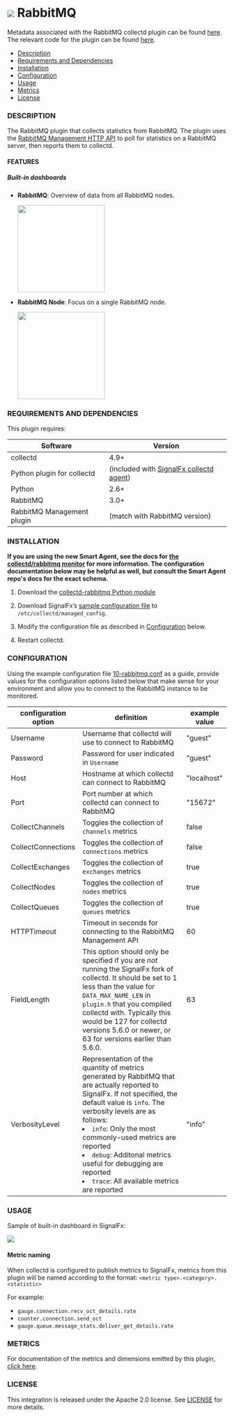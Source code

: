 # ![](https://github.com/signalfx/integrations/blob/master/collectd-rabbitmq/img/integrations_rabbitmq.png) RabbitMQ

Metadata associated with the RabbitMQ collectd plugin can be found <a target="_blank" href="https://github.com/signalfx/integrations/tree/release/collectd-rabbitmq">here</a>. The relevant code for the plugin can be found <a target="_blank" href="https://github.com/signalfx/collectd-rabbitmq">here</a>.

- [Description](#description)
- [Requirements and Dependencies](#requirements-and-dependencies)
- [Installation](#installation)
- [Configuration](#configuration)
- [Usage](#usage)
- [Metrics](#metrics)
- [License](#license)

### DESCRIPTION

The RabbitMQ plugin that collects statistics from RabbitMQ. The plugin uses the <a target="_blank" href="https://www.rabbitmq.com/management.html">RabbitMQ Management HTTP API</a> to poll for statistics on a RabbitMQ server, then reports them to collectd.

#### FEATURES

##### Built-in dashboards

- **RabbitMQ**: Overview of data from all RabbitMQ nodes.

  [<img src='./img/dashboard_rabbitmq.png' width=200px>](./img/dashboard_rabbitmq.png)

- **RabbitMQ Node**: Focus on a single RabbitMQ node.

  [<img src='./img/dashboard_rabbitmq_node.png' width=200px>](./img/dashboard_rabbitmq_node.png)

### REQUIREMENTS AND DEPENDENCIES

This plugin requires:

| Software          | Version        |
|-------------------|----------------|
| collectd | 4.9+ |
| Python plugin for collectd | (included with [SignalFx collectd agent](https://github.com/signalfx/integrations/tree/master/collectd)[](sfx_link:sfxcollectd)) |
| Python |  2.6+  |
| RabbitMQ | 3.0+ |
| RabbitMQ Management plugin | (match with RabbitMQ version)|

### INSTALLATION

**If you are using the new Smart Agent, see the docs for [the collectd/rabbitmq
monitor](https://github.com/signalfx/signalfx-agent/tree/master/docs/monitors/collectd-rabbitmq.md)
for more information.  The configuration documentation below may be helpful as
well, but consult the Smart Agent repo's docs for the exact schema.**


1. Download the <a target="_blank" href="https://github.com/signalfx/collectd-rabbitmq/">collectd-rabbitmq Python module</a>

2. Download SignalFx’s <a target="_blank" href="https://github.com/signalfx/integrations/blob/master/collectd-rabbitmq/10-rabbitmq.conf">sample configuration file</a> to `/etc/collectd/managed_config`.

3. Modify the configuration file as described in [Configuration](#configuration) below.

4. Restart collectd.

### CONFIGURATION

Using the example configuration file <a target="_blank" href="https://github.com/signalfx/integrations/tree/master/collectd-rabbitmq/10-rabbitmq.conf">10-rabbitmq.conf</a> as a guide, provide values for the configuration options listed below that make sense for your environment and allow you to connect to the RabbitMQ instance to be monitored.

| configuration option | definition | example value |
| ---------------------|------------|---------------|
| Username | Username that collectd will use to connect to RabbitMQ | "guest" |
| Password | Password for user indicated in `Username` | "guest" |
| Host | Hostname at which collectd can connect to RabbitMQ | "localhost" |
|Port | Port number at which collectd can connect to RabbitMQ | "15672" |
|CollectChannels| Toggles the collection of `channels` metrics | false |
|CollectConnections| Toggles the collection of `connections` metrics| false |
|CollectExchanges | Toggles the collection of `exchanges` metrics| true |
|CollectNodes | Toggles the collection of `nodes` metrics| true |
|CollectQueues | Toggles the collection of `queues` metrics| true |
| HTTPTimeout | Timeout in seconds for connecting to the RabbitMQ Management API | 60 |
| FieldLength | This option should only be specified if you are *not* running the SignalFx fork of collectd. It should be set to 1 less than the value for `DATA_MAX_NAME_LEN` in `plugin.h` that you compiled collectd with. Typically this would be 127 for collectd versions 5.6.0 or newer, or 63 for versions earlier than 5.6.0. | 63 |
| VerbosityLevel | Representation of the quantity of metrics generated by RabbitMQ that are actually reported to SignalFx. If not specified, the default value is `info`. The verbosity levels are as follows: <ui><li>`info`: Only the most commonly-used metrics are reported</li><li>`debug`: Additonal metrics useful for debugging are reported</li><li>`trace`: All available metrics are reported</li></ui> | "info" |

### USAGE

Sample of built-in dashboard in SignalFx:

![](././img/dashboard_rabbitmq.png)

#### Metric naming

When collectd is configured to publish metrics to SignalFx, metrics from this plugin will be named according to the format: `<metric type>.<category>.<statistic>`

For example:

- `gauge.connection.recv_oct_details.rate`
- `counter.connection.send_oct`
- `gauge.queue.message_stats.deliver_get_details.rate`

### METRICS

For documentation of the metrics and dimensions emitted by this plugin, [click here](./docs).

### LICENSE

This integration is released under the Apache 2.0 license. See [LICENSE](./LICENSE) for more details.
